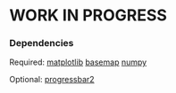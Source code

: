 # WORK IN PROGRESS


### Dependencies
Required:
[matplotlib](https://github.com/matplotlib/matplotlib)
[basemap](https://github.com/matplotlib/basemap)
[numpy](https://github.com/numpy/numpy)

Optional:
[progressbar2](https://github.com/WoLpH/python-progressbar)